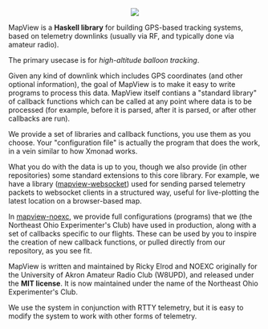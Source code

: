<p align="center">
  <img src="https://raw.github.com/noexc/mapview/master/marketing/logo.png" />
</p>

MapView is a **Haskell library** for building GPS-based tracking systems, based
on telemetry downlinks (usually via RF, and typically done via amateur radio).

The primary usecase is for *high-altitude balloon tracking*.

Given any kind of downlink which includes GPS coordinates (and other optional
information), the goal of MapView is to make it easy to write programs to
process this data. MapView itself contians a "standard library" of callback
functions which can be called at any point where data is to be processed (for
example, before it is parsed, after it is parsed, or after other callbacks are
run).

We provide a set of libraries and callback functions, you use them as you
choose. Your "configuration file" is actually the program that does the work, in
a vein similar to how Xmonad works.

What you do with the data is up to you, though we also provide (in other
repositories) some standard extensions to this core library. For example, we
have a library ([mapview-websocket](https://github.com/noexc/mapview-websocket))
used for sending parsed telemetry packets to websocket clients in a structured
way, useful for live-plotting the latest location on a browser-based map.

In [mapview-noexc](https://github.com/noexc/mapview-noexc), we provide full
configurations (programs) that we (the Northeast Ohio Experimenter's Club) have
used in production, along with a set of callbacks specific to our flights. These
can be used by you to inspire the creation of new callback functions, or pulled
directly from our repository, as you see fit.

MapView is written and maintained by Ricky Elrod and NOEXC originally for the
University of Akron Amateur Radio Club (W8UPD), and released under the **MIT
license**. It is now maintained under the name of the Northeast Ohio
Experimenter's Club.

We use the system in conjunction with RTTY telemetry, but it is easy to modify
the system to work with other forms of telemetry.
